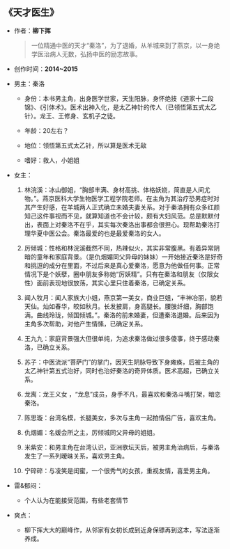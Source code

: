 ## 《天才医生》

- 作者：**柳下挥**
  
    > 一位精通中医的天才“秦洛”，为了退婚，从羊城来到了燕京，以一身绝学医治病人无数，弘扬中医的励志故事。

- 创作时间：**2014~2015**

- 男主：秦洛

  * 身份：本书男主角，出身医学世家，天生阳脉，身怀绝技《道家十二段锦》、《引体术》。医术出神入化，是太乙神针的传人（已领悟第五式太乙针）。龙王、王修身、玄机子之徒。
  
  * 年龄：20左右？
  * 地位：领悟第五式太乙针，所以算是医术无敌
  * 嗜好：救人，小姐姐

- 女主：

  1. 林浣溪：冰山御姐，“胸部丰满、身材高挑、体格妖娆，简直是人间尤物。”。燕京医科大学生物医学工程学院老师。在主角为其治疗恐男症时对其产生好感，在羊城两人正式确立未婚夫妻关系。对于秦洛拥有众多红颜知己这件事视而不见，就算知道也不会计较，颇有大妇风范。总是默默付出，表面上对秦洛不在乎，其实每次秦洛出事都会很担心。现帮助秦洛打理华夏中医公会。秦洛最爱的也是最爱秦洛的女人。

  2. 厉倾城：性格和林浣溪截然不同，热辣似火，其实非常腹黑。有着异常阴暗的童年和家庭背景。（是仇烟媚同父异母的妹妹）一开始接近秦洛是好奇和挑逗的成分在里面，不过后来是真心爱秦洛，愿意为他做任何事。正常情况下是个妖孽，圈中朋友多称她“厉妖精”。只有在秦洛和朋友（仅限女性）面前表现地很放荡，其实心里只住着秦洛，已确定关系。
  3. 闻人牧月：闻人家族大小姐，燕京第一美女，商业巨姐，“丰神冶丽，貌若天仙。灿如春华，皎如秋月。长发披肩，身高腿长。腰肢纤细，胸部饱满。曲线玲珑，倾国倾城。”。秦洛的前未婚妻，但遭秦洛退婚。后来因为主角多次帮助，对他产生情愫，已确定关系。
  4. 王九九：家庭背景强大但很单纯，为追求秦洛做过很多傻事，终于感动秦洛，已确立关系。
  5. 苏子：中医流派“菩萨门”的掌门，因天生阴脉导致下身瘫痪，后被主角的太乙神针第五式治好，同时也治好秦洛的奇异体质。医术高超，已确立关系。
  6. 龙离：龙王义女 ，“龙息”成员，身手不凡，最喜欢和秦洛斗嘴打架，暗恋秦洛。
  7. 陈思璇：台湾名模，长腿美女，多次与主角一起拍情侣广告，喜欢主角。
  8. 仇烟媚：名媛会所之主，厉倾城同父异母的姐姐。
  9. 米紫安：和男主角在台湾认识，亚洲歌坛天后，被男主角治病后，与秦洛发生了一系列暧昧关系，喜欢男主角。
  10. 宁碎碎：与凌笑是闺蜜，一个很秀气的女孩，重视友情，喜爱男主角。

- 雷&郁闷：

  * 个人认为在能接受范围，有些老套情节

- 爽点：
  
  * 柳下挥大大的巅峰作，从邻家有女初长成到近身保镖再到这本，写法逐渐养成。